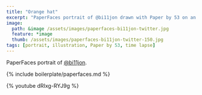 ```yaml
---
title: "Orange hat"
excerpt: "PaperFaces portrait of @bi11jon drawn with Paper by 53 on an iPad."
image: 
  path: &image /assets/images/paperfaces-bi11jon-twitter.jpg 
  feature: *image
  thumb: /assets/images/paperfaces-bi11jon-twitter-150.jpg
tags: [portrait, illustration, Paper by 53, time lapse]
---
```


PaperFaces portrait of [@bi11jon](http://twitter.com/bi11jon).

{% include boilerplate/paperfaces.md %}

{% youtube dRIxg-RYJ9g %}
